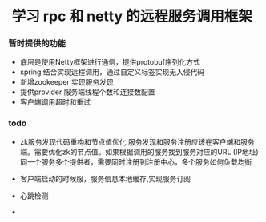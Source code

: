 #  学习 rpc 和 netty 的远程服务调用框架
### 暂时提供的功能
 - 底层是使用Netty框架进行通信，提供protobuf序列化方式
 - spring 结合实现远程调用，通过自定义标签实现无入侵代码
 - 新增zookeeper 实现服务发现
 - 提供provider 服务端线程个数和连接数配置
 - 客户端调用超时和重试

 ### todo
 - zk服务发现代码重构和节点值优化
 服务发现和服务注册应该在客户端和服务端。需要优化zk的节点值。如果根据调用的服务找到服务对应的URL (IP地址)
 同一个服务多个提供者，需要同时注册到注册中心，多个服务如何负载均衡

 - 客户端启动的时候服，服务信息本地缓存,实现服务订阅

 - 心跳检测
 -



